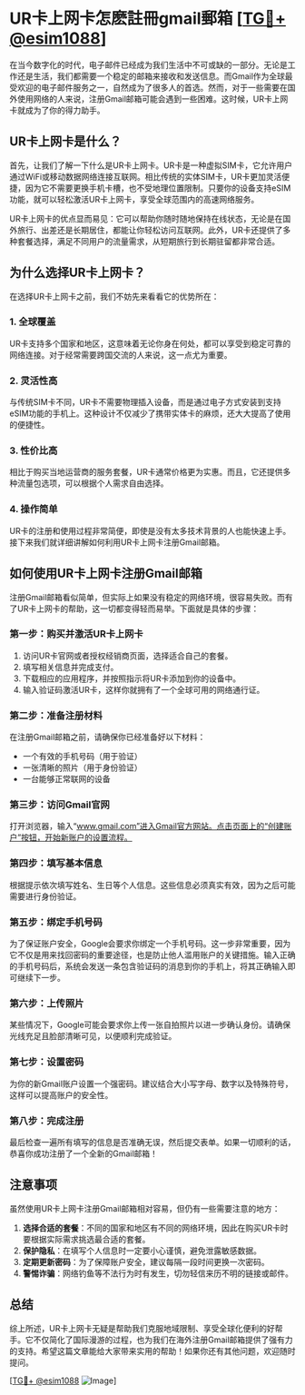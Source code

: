 # UR卡上网卡怎麽註冊gmail郵箱 [[TG💪+ @esim1088](https://t.me/s/esim1088)]

在当今数字化的时代，电子邮件已经成为我们生活中不可或缺的一部分。无论是工作还是生活，我们都需要一个稳定的邮箱来接收和发送信息。而Gmail作为全球最受欢迎的电子邮件服务之一，自然成为了很多人的首选。然而，对于一些需要在国外使用网络的人来说，注册Gmail邮箱可能会遇到一些困难。这时候，UR卡上网卡就成为了你的得力助手。

## UR卡上网卡是什么？

首先，让我们了解一下什么是UR卡上网卡。UR卡是一种虚拟SIM卡，它允许用户通过WiFi或移动数据网络连接互联网。相比传统的实体SIM卡，UR卡更加灵活便捷，因为它不需要更换手机卡槽，也不受地理位置限制。只要你的设备支持eSIM功能，就可以轻松激活UR卡上网卡，享受全球范围内的高速网络服务。

UR卡上网卡的优点显而易见：它可以帮助你随时随地保持在线状态，无论是在国外旅行、出差还是长期居住，都能让你轻松访问互联网。此外，UR卡还提供了多种套餐选择，满足不同用户的流量需求，从短期旅行到长期驻留都非常合适。

## 为什么选择UR卡上网卡？

在选择UR卡上网卡之前，我们不妨先来看看它的优势所在：

### 1. **全球覆盖**
UR卡支持多个国家和地区，这意味着无论你身在何处，都可以享受到稳定可靠的网络连接。对于经常需要跨国交流的人来说，这一点尤为重要。

### 2. **灵活性高**
与传统SIM卡不同，UR卡不需要物理插入设备，而是通过电子方式安装到支持eSIM功能的手机上。这种设计不仅减少了携带实体卡的麻烦，还大大提高了使用的便捷性。

### 3. **性价比高**
相比于购买当地运营商的服务套餐，UR卡通常价格更为实惠。而且，它还提供多种流量包选项，可以根据个人需求自由选择。

### 4. **操作简单**
UR卡的注册和使用过程非常简便，即使是没有太多技术背景的人也能快速上手。接下来我们就详细讲解如何利用UR卡上网卡注册Gmail邮箱。

## 如何使用UR卡上网卡注册Gmail邮箱

注册Gmail邮箱看似简单，但实际上如果没有稳定的网络环境，很容易失败。而有了UR卡上网卡的帮助，这一切都变得轻而易举。下面就是具体的步骤：

### 第一步：购买并激活UR卡上网卡
1. 访问UR卡官网或者授权经销商页面，选择适合自己的套餐。
2. 填写相关信息并完成支付。
3. 下载相应的应用程序，并按照指示将UR卡添加到你的设备中。
4. 输入验证码激活UR卡，这样你就拥有了一个全球可用的网络通行证。

### 第二步：准备注册材料
在注册Gmail邮箱之前，请确保你已经准备好以下材料：
- 一个有效的手机号码（用于验证）
- 一张清晰的照片（用于身份验证）
- 一台能够正常联网的设备

### 第三步：访问Gmail官网
打开浏览器，输入“www.gmail.com”进入Gmail官方网站。点击页面上的“创建账户”按钮，开始新账户的设置流程。

### 第四步：填写基本信息
根据提示依次填写姓名、生日等个人信息。这些信息必须真实有效，因为之后可能需要进行身份验证。

### 第五步：绑定手机号码
为了保证账户安全，Google会要求你绑定一个手机号码。这一步非常重要，因为它不仅是用来找回密码的重要途径，也是防止他人滥用账户的关键措施。输入正确的手机号码后，系统会发送一条包含验证码的消息到你的手机上，将其正确输入即可继续下一步。

### 第六步：上传照片
某些情况下，Google可能会要求你上传一张自拍照片以进一步确认身份。请确保光线充足且脸部清晰可见，以便顺利完成验证。

### 第七步：设置密码
为你的新Gmail账户设置一个强密码。建议结合大小写字母、数字以及特殊符号，这样可以提高账户的安全性。

### 第八步：完成注册
最后检查一遍所有填写的信息是否准确无误，然后提交表单。如果一切顺利的话，恭喜你成功注册了一个全新的Gmail邮箱！

## 注意事项

虽然使用UR卡上网卡注册Gmail邮箱相对容易，但仍有一些需要注意的地方：

1. **选择合适的套餐**：不同的国家和地区有不同的网络环境，因此在购买UR卡时要根据实际需求挑选最合适的套餐。
2. **保护隐私**：在填写个人信息时一定要小心谨慎，避免泄露敏感数据。
3. **定期更新密码**：为了保障账户安全，建议每隔一段时间更换一次密码。
4. **警惕诈骗**：网络钓鱼等不法行为时有发生，切勿轻信来历不明的链接或邮件。

## 总结

综上所述，UR卡上网卡无疑是帮助我们克服地域限制、享受全球化便利的好帮手。它不仅简化了国际漫游的过程，也为我们在海外注册Gmail邮箱提供了强有力的支持。希望这篇文章能给大家带来实用的帮助！如果你还有其他问题，欢迎随时提问。

[[TG💪+ @esim1088](https://t.me/s/esim1088) ![Image](https://i.postimg.cc/4NQfJmqS/Snipaste-2025-05-13-00-14-12.png)]